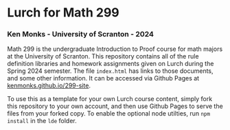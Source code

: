 # Lurch for Math 299

### Ken Monks - University of Scranton - 2024

Math 299 is the undergraduate Introduction to Proof course for math majors at the University of Scranton.  This repository contains all of the rule definition libraries and homework assignments given on Lurch during the Spring 2024 semester.  The file `index.html` has links to those documents, and some other information.  It can be accessed via Github Pages at [kenmonks.github.io/299-site](kenmonks.github.io/299-site). 

To use this as a template for your own Lurch course content, simply fork this repository to your own account, and then use Github Pages to serve the files from your forked copy.  To enable the optional node utilties, run `npm install` in the `lde` folder.
